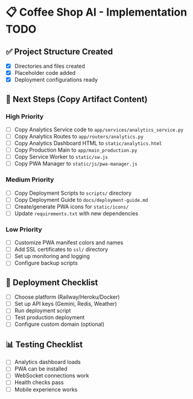 # 📋 Coffee Shop AI - Implementation TODO

## ✅ Project Structure Created
- [x] Directories and files created
- [x] Placeholder code added
- [x] Deployment configurations ready

## 🔄 Next Steps (Copy Artifact Content)

### High Priority
- [ ] Copy Analytics Service code to `app/services/analytics_service.py`
- [ ] Copy Analytics Routes to `app/routers/analytics.py`
- [ ] Copy Analytics Dashboard HTML to `static/analytics.html`
- [ ] Copy Production Main to `app/main_production.py`
- [ ] Copy Service Worker to `static/sw.js`
- [ ] Copy PWA Manager to `static/js/pwa-manager.js`

### Medium Priority
- [ ] Copy Deployment Scripts to `scripts/` directory
- [ ] Copy Deployment Guide to `docs/deployment-guide.md`
- [ ] Create/generate PWA icons for `static/icons/`
- [ ] Update `requirements.txt` with new dependencies

### Low Priority
- [ ] Customize PWA manifest colors and names
- [ ] Add SSL certificates to `ssl/` directory
- [ ] Set up monitoring and logging
- [ ] Configure backup scripts

## 🚀 Deployment Checklist
- [ ] Choose platform (Railway/Heroku/Docker)
- [ ] Set up API keys (Gemini, Redis, Weather)
- [ ] Run deployment script
- [ ] Test production deployment
- [ ] Configure custom domain (optional)

## 📊 Testing Checklist
- [ ] Analytics dashboard loads
- [ ] PWA can be installed
- [ ] WebSocket connections work
- [ ] Health checks pass
- [ ] Mobile experience works
